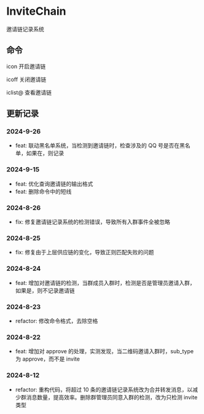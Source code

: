 # InviteChain

邀请链记录系统

## 命令

icon 开启邀请链

icoff 关闭邀请链

iclist@ 查看邀请链

## 更新记录

### 2024-9-26

- feat: 联动黑名单系统，当检测到邀请链时，检查涉及的 QQ 号是否在黑名单，如果在，则记录

### 2024-9-15

- feat: 优化查询邀请链的输出格式
- feat: 删除命令中的短线

### 2024-8-26

- fix: 修复邀请链记录系统的检测错误，导致所有入群事件全被忽略

### 2024-8-25

- fix: 修复由于上层供应链的变化，导致正则匹配失败的问题

### 2024-8-24

- feat: 增加对邀请链的检测，当群成员入群时，检测是否是管理员邀请入群，如果是，则不记录邀请链

### 2024-8-23

- refactor: 修改命令格式，去除空格

### 2024-8-22

- feat: 增加对 approve 的处理，实测发现，当二维码邀请入群时，sub_type 为 approve，而不是 invite

### 2024-8-12

- refactor: 重构代码，将超过 10 条的邀请链记录系统改为合并转发消息，以减少群消息数量，提高效率。删除群管理员同意入群的检测，改为只检测 invite 类型
